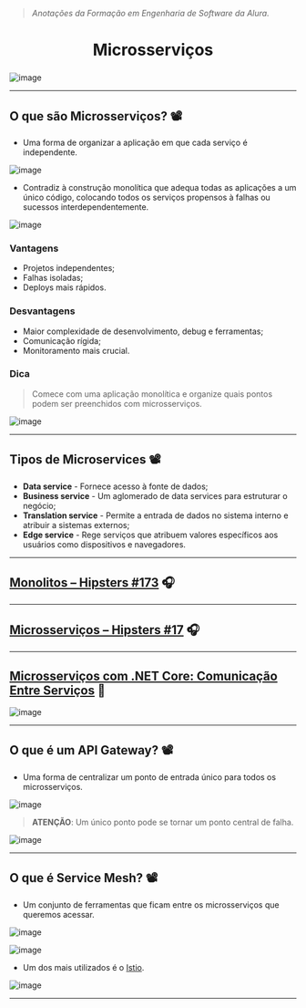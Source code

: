 > *Anotações da Formação em Engenharia de Software da Alura.*

<h1 align="center">
Microsserviços
  
###

![image](https://github.com/AndreCoutinhom/microservices_study/assets/91290799/d60a20d2-6749-4def-ae56-43bfdee6f529)

</h1>

---

## O que são Microsserviços? 📽️

* Uma forma de organizar a aplicação em que cada serviço é independente.

![image](https://github.com/AndreCoutinhom/microservices_study/assets/91290799/2a9c78d3-d4f8-47f8-913e-5c5a244ea471)

* Contradiz à construção monolítica que adequa todas as aplicações a um único código, colocando todos os serviços propensos à falhas ou sucessos interdependentemente.

![image](https://github.com/AndreCoutinhom/microservices_study/assets/91290799/379ac0aa-3a7e-4fd9-a961-f4e37155d13a)

### Vantagens

* Projetos independentes;
* Falhas isoladas;
* Deploys mais rápidos.

### Desvantagens

* Maior complexidade de desenvolvimento, debug e ferramentas;
* Comunicação rígida;
* Monitoramento mais crucial.

### Dica 

> Comece com uma aplicação monolítica e organize quais pontos podem ser preenchidos com microsserviços.

![image](https://github.com/AndreCoutinhom/microservices_study/assets/91290799/c5ab2afe-8484-494a-8a70-5b9399d47989)

---

## Tipos de Microservices 📽️

* **Data service** - Fornece acesso à fonte de dados;
* **Business service** - Um aglomerado de data services para estruturar o negócio;
* **Translation service** - Permite a entrada de dados no sistema interno e atribuir a sistemas externos;
* **Edge service** - Rege serviços que atribuem valores específicos aos usuários como dispositivos e navegadores.

---

## [Monolitos – Hipsters #173](https://cursos.alura.com.br/extra/hipsterstech/monolitos-hipsters-173-a395) 🎧

---

## [Microsserviços – Hipsters #17](https://cursos.alura.com.br/extra/hipsterstech/microservicos-hipsters-17-a569) 🎧

---

## [Microsserviços com .NET Core: Comunicação Entre Serviços](https://www.alura.com.br/artigos/microservicos-com-dotnetcore-comunicacao-entre-servicos?_gl=1*1prmn3g*_ga*ODM1Nzk2OTUyLjE2OTgzNDc1Mjk.*_ga_1EPWSW3PCS*MTcwMzM3NTEyNC4xMTIuMS4xNzAzMzgxOTU1LjAuMC4w*_fplc*RXdsRmc2RVRlN29pemtob093djZMY2JBMXBTbUgzQlZnb05XQ2M2M1VJTTAlMkJBVWJxWTRLTWgyM1dvNjh1MHNxVWdyQ0NUUEU2bHclMkZaZU14NmNnNFVqb29mNVBzanIlMkJzQ0F2TU9ENmF5U3BrOUVxeEdDckJoS25hSlpvblNBJTNEJTNE) 📕
![image](https://github.com/AndreCoutinhom/microservices_study/assets/91290799/9bb9efdd-92bc-4690-bce1-1b724299872f)

---

## O que é um API Gateway? 📽️

* Uma forma de centralizar um ponto de entrada único para todos os microsserviços.

![image](https://github.com/AndreCoutinhom/microservices_study/assets/91290799/7a2ade8d-bbc3-450d-a4a1-c69d7e886517)

> **ATENÇÃO**: Um único ponto pode se tornar um ponto central de falha.

![image](https://github.com/AndreCoutinhom/microservices_study/assets/91290799/06245c8f-0d00-4876-be64-057607b45ed5)

---

## O que é Service Mesh? 📽️

* Um conjunto de ferramentas que ficam entre os microsserviços que queremos acessar.

![image](https://github.com/AndreCoutinhom/microservices_study/assets/91290799/57064992-671e-4189-bc5a-fa53f35ab1b6)

![image](https://github.com/AndreCoutinhom/microservices_study/assets/91290799/4207adf1-bcf9-4cb8-8bf5-70a596a1e8f2)

* Um dos mais utilizados é o [Istio](https://istio.io).

![image](https://github.com/AndreCoutinhom/microservices_study/assets/91290799/02431344-30c4-45e6-99bc-1a5bd211ca57)

---
